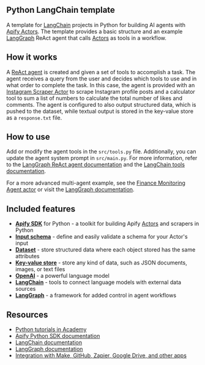 ## Python LangChain template

A template for [LangChain](https://www.langchain.com/langgraph) projects in Python for building AI agents with [Apify Actors](https://apify.com/actors). The template provides a basic structure and an example [LangGraph](https://www.langchain.com/langgraph) ReAct agent that calls [Actors](https://apify.com/actors) as tools in a workflow.

## How it works

A [ReAct agent](https://react-lm.github.io/) is created and given a set of tools to accomplish a task. The agent receives a query from the user and decides which tools to use and in what order to complete the task. In this case, the agent is provided with an [Instagram Scraper Actor](https://apify.com/apify/instagram-scraper) to scrape Instagram profile posts and a calculator tool to sum a list of numbers to calculate the total number of likes and comments. The agent is configured to also output structured data, which is pushed to the dataset, while textual output is stored in the key-value store as a `response.txt` file.

## How to use

Add or modify the agent tools in the `src/tools.py` file. Additionally, you can update the agent system prompt in `src/main.py`. For more information, refer to the [LangGraph ReAct agent documentation](https://langchain-ai.github.io/langgraph/how-tos/create-react-agent-system-prompt/) and the [LangChain tools documentation](https://python.langchain.com/docs/concepts/tools/).

For a more advanced multi-agent example, see the [Finance Monitoring Agent actor](https://github.com/apify/actor-finance-monitoring-agent) or visit the [LangGraph documentation](https://langchain-ai.github.io/langgraph/concepts/multi_agent/).

## Included features

- **[Apify SDK](https://docs.apify.com/sdk/python/)** for Python - a toolkit for building Apify [Actors](https://apify.com/actors) and scrapers in Python
- **[Input schema](https://docs.apify.com/platform/actors/development/input-schema)** - define and easily validate a schema for your Actor's input
- **[Dataset](https://docs.apify.com/sdk/python/docs/concepts/storages#working-with-datasets)** - store structured data where each object stored has the same attributes
- **[Key-value store](https://docs.apify.com/platform/storage/key-value-store)** - store any kind of data, such as JSON documents, images, or text files
- **[OpenAI](https://openai.com/)** - a powerful language model
- **[LangChain](https://apify.com/docs/actor/langchain)** - tools to connect language models with external data sources
- **[LangGraph](https://www.langchain.com/langgraph)** - a framework for added control in agent workflows

## Resources

- [Python tutorials in Academy](https://docs.apify.com/academy/python)
- [Apify Python SDK documentation](https://docs.apify.com/sdk/python/)
- [LangChain documentation](https://python.langchain.com/docs/introduction/)
- [LangGraph documentation](https://langchain-ai.github.io/langgraph/tutorials/introduction/)
- [Integration with Make, GitHub, Zapier, Google Drive, and other apps](https://apify.com/integrations)
